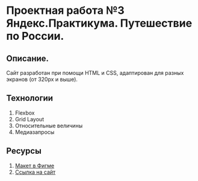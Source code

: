 # Проектная работа №3 Яндекс.Практикума. Путешествие по России. 

## Описание.

Сайт разработан при помощи HTML и CSS, адаптирован для разных экранов (от 320px и выше).

## Технологии
1. Flexbox 
2. Grid Layout
3. Относительные величины
4. Медиазапросы

## Ресурсы
1. [Макет в Фигме](https://www.figma.com/file/5S2WSbEFL6awjVWJ0NWL8Q/Sprint-3_-Russia-_-desktop-%2B-mobile)
2. [Ссылка на сайт](https://NikitDubovoy.github.io/russian-travel/)